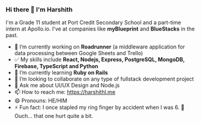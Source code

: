 ### Hi there 👋 I'm Harshith

I'm a Grade 11 student at Port Credit Secondary School and a part-time intern at Apollo.io. I've at companies like **myBlueprint** and **BlueStacks** in the past.

- 🔭 I’m currently working on **Roadrunner** (a middleware application for data processing between Google Sheets and Trello)
- ✅ My skills include **React, Nodejs, Express, PostgreSQL, MongoDB, Firebase, TypeScript and Python**
- 🌱 I’m currently learning **Ruby on Rails**
- 👯 I’m looking to collaborate on any type of fullstack development project
- 💬 Ask me about UI/UX Design and Node.js
- 📫 How to reach me: https://harshithl.me
- 😄 Pronouns: HE/HIM
- ⚡ Fun fact: I once stapled my ring finger by accident when I was 6. 😬 Ouch... that one hurt quite a bit.
